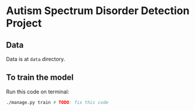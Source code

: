 # Autism Spectrum Disorder Detection Project

## Data

Data is at `data` directory.

## To train the model

Run this code on terminal:

```bash
./manage.py train # TODO: fix this code
```